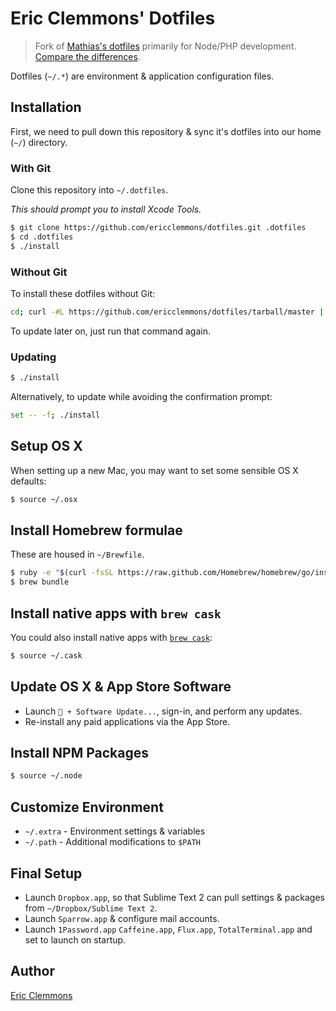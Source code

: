 # Eric Clemmons' Dotfiles

> Fork of [Mathias's dotfiles](https://github.com/mathiasbynens/dotfiles) primarily for Node/PHP development. [Compare the differences](https://github.com/ericclemmons/dotfiles/compare/mathiasbynens:master...ericclemmons:master).

Dotfiles (`~/.*`) are environment & application configuration files.

## Installation

First, we need to pull down this repository & sync it's dotfiles into our home (`~/`) directory.

### With Git

Clone this repository into `~/.dotfiles`.

*This should prompt you to install Xcode Tools.*

```bash
$ git clone https://github.com/ericclemmons/dotfiles.git .dotfiles
$ cd .dotfiles
$ ./install
```

### Without Git

To install these dotfiles without Git:

```bash
cd; curl -#L https://github.com/ericclemmons/dotfiles/tarball/master | tar -xzv --strip-components 1 --exclude={README.md,install,LICENSE-MIT.txt}
```

To update later on, just run that command again.

### Updating

```bash
$ ./install
```

Alternatively, to update while avoiding the confirmation prompt:

```bash
set -- -f; ./install
```

## Setup OS X

When setting up a new Mac, you may want to set some sensible OS X defaults:

```bash
$ source ~/.osx
```

## Install Homebrew formulae

These are housed in `~/Brewfile`.

```bash
$ ruby -e "$(curl -fsSL https://raw.github.com/Homebrew/homebrew/go/install)"
$ brew bundle
```

## Install native apps with `brew cask`

You could also install native apps with [`brew cask`](https://github.com/phinze/homebrew-cask):

```bash
$ source ~/.cask
```

## Update OS X & App Store Software

- Launch ` + Software Update...`, sign-in, and perform any updates.
- Re-install any paid applications via the App Store.

## Install NPM Packages

```bash
$ source ~/.node
```

## Customize Environment

- `~/.extra` - Environment settings & variables
- `~/.path` - Additional modifications to `$PATH`

## Final Setup

- Launch `Dropbox.app`, so that Sublime Text 2 can pull settings & packages from `~/Dropbox/Sublime Text 2`.
- Launch `Sparrow.app` & configure mail accounts.
- Launch `1Password.app` `Caffeine.app`, `Flux.app`, `TotalTerminal.app` and set to launch on startup.

## Author

[Eric Clemmons](https://github.com/ericclemmons)
